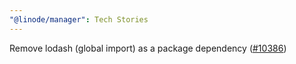 ```yaml
---
"@linode/manager": Tech Stories
---
```


Remove lodash (global import) as a package dependency ([#10386](https://github.com/linode/manager/pull/10386))
